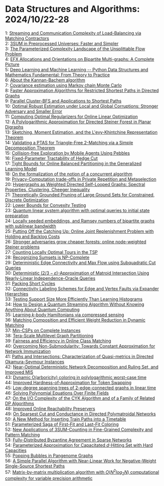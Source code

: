 # Data Structures and Algorithms: 2024/10/22-28  
1: [Streaming and Communication Complexity of Load-Balancing via Matching  Contractors](https://doi.org/10.48550/arXiv.2410.16094)  
2: [3SUM in Preprocessed Universes: Faster and Simpler](https://doi.org/10.48550/arXiv.2410.16784)  
3: [The Parameterized Complexity Landscape of the Unsplittable Flow Problem](https://doi.org/10.48550/arXiv.2410.16964)  
4: [EFX Allocations and Orientations on Bipartite Multi-graphs: A Complete  Picture](https://doi.org/10.48550/arXiv.2410.17002)  
5: [Deep Learning and Machine Learning -- Python Data Structures and  Mathematics Fundamental: From Theory to Practice](https://doi.org/10.48550/arXiv.2410.19849)  
6: [About the Kannan-Bachem algorithm](https://doi.org/10.48550/arXiv.2411.02422)  
7: [Covariance estimation using Markov chain Monte Carlo](https://doi.org/10.48550/arXiv.2410.17147)  
8: [Faster Approximation Algorithms for Restricted Shortest Paths in  Directed Graphs](https://doi.org/10.48550/arXiv.2410.17179)  
9: [Parallel Cluster-BFS and Applications to Shortest Paths](https://doi.org/10.48550/arXiv.2410.17226)  
10: [Optimal Robust Estimation under Local and Global Corruptions: Stronger  Adversary and Smaller Error](https://doi.org/10.48550/arXiv.2410.17230)  
11: [Computing Optimal Regularizers for Online Linear Optimization](https://doi.org/10.48550/arXiv.2410.17336)  
12: [A Polylogarithmic Approximation for Directed Steiner Forest in Planar  Digraphs](https://doi.org/10.48550/arXiv.2410.17403)  
13: [Sketching, Moment Estimation, and the L\'evy-Khintchine Representation  Theorem](https://doi.org/10.48550/arXiv.2410.17426)  
14: [Validating a PTAS for Triangle-Free 2-Matching via a Simple  Decomposition Theorem](https://doi.org/10.48550/arXiv.2410.17508)  
15: [Collision-free Exploration by Mobile Agents Using Pebbles](https://doi.org/10.48550/arXiv.2410.17542)  
16: [Fixed-Parameter Tractability of Hedge Cut](https://doi.org/10.48550/arXiv.2410.17641)  
17: [Tight Bounds for Online Balanced Partitioning in the Generalized  Learning Model](https://doi.org/10.48550/arXiv.2410.17777)  
18: [On the formalization of the notion of a concurrent algorithm](https://doi.org/10.48550/arXiv.2410.17821)  
19: [Privacy-Computation trade-offs in Private Repetition and Metaselection](https://doi.org/10.48550/arXiv.2410.19012)  
20: [Hypergraphs as Weighted Directed Self-Looped Graphs: Spectral  Properties, Clustering, Cheeger Inequality](https://doi.org/10.48550/arXiv.2411.03331)  
21: [Theoretically Grounded Pruning of Large Ground Sets for Constrained,  Discrete Optimization](https://doi.org/10.48550/arXiv.2410.17945)  
22: [Lower Bounds for Convexity Testing](https://doi.org/10.48550/arXiv.2410.17958)  
23: [Quantum linear system algorithm with optimal queries to initial state  preparation](https://doi.org/10.48550/arXiv.2410.18178)  
24: [Locally seeded embeddings, and Ramsey numbers of bipartite graphs with  sublinear bandwidth](https://doi.org/10.48550/arXiv.2410.18223)  
25: [Putting Off the Catching Up: Online Joint Replenishment Problem with  Holding and Backlog Costs](https://doi.org/10.48550/arXiv.2410.18535)  
26: [Stronger adversaries grow cheaper forests: online node-weighted Steiner  problems](https://doi.org/10.48550/arXiv.2410.18542)  
27: [Counting Locally Optimal Tours in the TSP](https://doi.org/10.48550/arXiv.2410.18650)  
28: [Recognizing Sumsets is NP-Complete](https://doi.org/10.48550/arXiv.2410.18661)  
29: [Deterministic Edge Connectivity and Max Flow using Subquadratic Cut  Queries](https://doi.org/10.48550/arXiv.2410.18704)  
30: [Deterministic $(2/3-\varepsilon)$-Approximation of Matroid Intersection  Using Nearly-Linear Independence-Oracle Queries](https://doi.org/10.48550/arXiv.2410.18820)  
31: [Packing Short Cycles](https://doi.org/10.48550/arXiv.2410.18878)  
32: [Connectivity Labeling Schemes for Edge and Vertex Faults via Expander  Hierarchies](https://doi.org/10.48550/arXiv.2410.18885)  
33: [Testing Support Size More Efficiently Than Learning Histograms](https://doi.org/10.48550/arXiv.2410.18915)  
34: [How to Design a Quantum Streaming Algorithm Without Knowing Anything  About Quantum Computing](https://doi.org/10.48550/arXiv.2410.18922)  
35: [Learning $k$-body Hamiltonians via compressed sensing](https://doi.org/10.48550/arXiv.2410.18928)  
36: [Matching Composition and Efficient Weight Reduction in Dynamic Matching](https://doi.org/10.48550/arXiv.2410.18936)  
37: [Min-CSPs on Complete Instances](https://doi.org/10.48550/arXiv.2410.19066)  
38: [Tera-Scale Multilevel Graph Partitioning](https://doi.org/10.48550/arXiv.2410.19119)  
39: [Fairness and Efficiency in Online Class Matching](https://doi.org/10.48550/arXiv.2410.19163)  
40: [Overcoming Non-Submodularity: Towards Constant Approximation for Network  Immunization](https://doi.org/10.48550/arXiv.2410.19205)  
41: [Paths and Intersections: Characterization of Quasi-metrics in Directed  Okamura-Seymour Instances](https://doi.org/10.48550/arXiv.2410.19246)  
42: [Near-Optimal Deterministic Network Decomposition and Ruling Set, and  Improved MIS](https://doi.org/10.48550/arXiv.2410.19516)  
43: [Dynamic O(arboricity) coloring in polylogarithmic worst-case time](https://doi.org/10.48550/arXiv.2410.19536)  
44: [Improved Hardness-of-Approximation for Token Swapping](https://doi.org/10.48550/arXiv.2410.19638)  
45: [Low-degree spanning trees of $2$-edge-connected graphs in linear time](https://doi.org/10.48550/arXiv.2410.20137)  
46: [Solving Polynomial Equations Over Finite Fields](https://doi.org/10.48550/arXiv.2410.20162)  
47: [On the I/O Complexity of the CYK Algorithm and of a Family of Related DP  Algorithms](https://doi.org/10.48550/arXiv.2410.20337)  
48: [Improved Online Reachability Preservers](https://doi.org/10.48550/arXiv.2410.20471)  
49: [On Sparsest Cut and Conductance in Directed Polymatroidal Networks](https://doi.org/10.48550/arXiv.2410.20525)  
50: [A New Method for Inserting Train Paths into a Timetable](https://doi.org/10.48550/arXiv.2410.20561)  
51: [Parameterized Saga of First-Fit and Last-Fit Coloring](https://doi.org/10.48550/arXiv.2410.20629)  
52: [New Applications of 3SUM-Counting in Fine-Grained Complexity and Pattern  Matching](https://doi.org/10.48550/arXiv.2410.20764)  
53: [Fully-Distributed Byzantine Agreement in Sparse Networks](https://doi.org/10.48550/arXiv.2410.20865)  
54: [Parameterized Approximation for Capacitated $d$-Hitting Set with Hard  Capacities](https://doi.org/10.48550/arXiv.2410.20900)  
55: [Popping Bubbles in Pangenome Graphs](https://doi.org/10.48550/arXiv.2410.20932)  
56: [A Simple Parallel Algorithm with Near-Linear Work for Negative-Weight  Single-Source Shortest Paths](https://doi.org/10.48550/arXiv.2410.20959)  
57: [Matrix-by-matrix multiplication algorithm with $O(N^2log_2N)$ computational complexity for variable precision arithmetic](https://doi.org/10.48550/arXiv.2410.21050)  